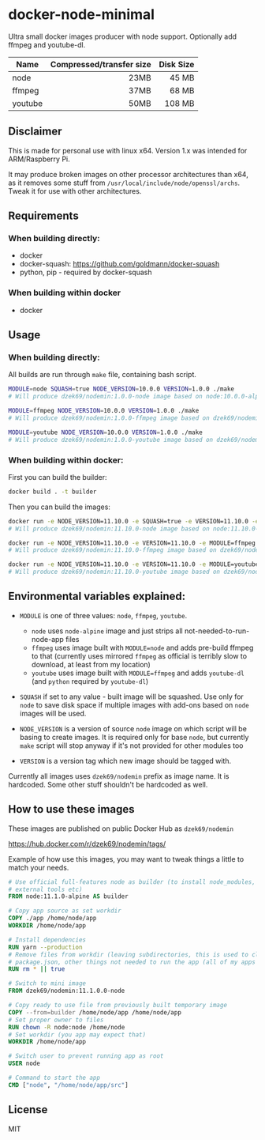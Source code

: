 # docker-node-minimal

Ultra small docker images producer with node support. Optionally add ffmpeg and youtube-dl.

| Name | Compressed/transfer size | Disk Size |
|------|--------------------------:|----------:|
| node | 23MB | 45 MB |
| ffmpeg | 37MB | 68 MB |
| youtube | 50MB | 108 MB |

## Disclaimer

This is made for personal use with linux x64.
Version 1.x was intended for ARM/Raspberry Pi.

It may produce broken images on other processor architectures than x64, as it removes some stuff from
`/usr/local/include/node/openssl/archs`. Tweak it for use with other architectures.

## Requirements

### When building directly:

- docker
- docker-squash: https://github.com/goldmann/docker-squash
- python, pip - required by docker-squash

### When building within docker

- docker

## Usage

### When building directly:

All builds are run through `make` file, containing bash script.

```bash
MODULE=node SQUASH=true NODE_VERSION=10.0.0 VERSION=1.0.0 ./make
# Will produce dzek69/nodemin:1.0.0-node image based on node:10.0.0-alpine

MODULE=ffmpeg NODE_VERSION=10.0.0 VERSION=1.0.0 ./make
# Will produce dzek69/nodemin:1.0.0-ffmpeg image based on dzek69/nodemin:1.0.0-node

MODULE=youtube NODE_VERSION=10.0.0 VERSION=1.0.0 ./make
# Will produce dzek69/nodemin:1.0.0-youtube image based on dzek69/nodemin:1.0.0-ffmpeg
```

### When building within docker:

First you can build the builder:
```bash
docker build . -t builder
```

Then you can build the images:

```bash
docker run -e NODE_VERSION=11.10.0 -e SQUASH=true -e VERSION=11.10.0 -e MODULE=node -v /var/run/docker.sock:/var/run/docker.sock -it builder ./make
# Will produce dzek69/nodemin:11.10.0-node image based on node:11.10.0-alpine

docker run -e NODE_VERSION=11.10.0 -e VERSION=11.10.0 -e MODULE=ffmpeg -v /var/run/docker.sock:/var/run/docker.sock -it builder ./make
# Will produce dzek69/nodemin:11.10.0-ffmpeg image based on dzek69/nodemin:11.10.0-node

docker run -e NODE_VERSION=11.10.0 -e VERSION=11.10.0 -e MODULE=youtube -v /var/run/docker.sock:/var/run/docker.sock -it builder ./make
# Will produce dzek69/nodemin:11.10.0-youtube image based on dzek69/nodemin:11.10.0-ffmpeg
```

## Environmental variables explained:

- `MODULE` is one of three values: `node`, `ffmpeg`, `youtube`.
    - `node` uses `node-alpine` image and just strips all not-needed-to-run-node-app files
    - `ffmpeg` uses image built with `MODULE=node` and adds pre-build ffmpeg to that (currently uses mirrored `ffmpeg`
       as official is terribly slow to download, at least from my location)
    - `youtube` uses image built with `MODULE=ffmpeg` and adds `youtube-dl` (and `python` required by `youtube-dl`)

- `SQUASH` if set to any value - built image will be squashed. Use only for `node` to save disk space if multiple
images with add-ons based on `node` images will be used.

- `NODE_VERSION` is a version of source `node` image on which script will be basing to create images. It is required
only for base `node`, but currently `make` script will stop anyway if it's not provided for other modules too

- `VERSION` is a version tag which new image should be tagged with.

Currently all images uses `dzek69/nodemin` prefix as image name. It is hardcoded. Some other stuff shouldn't be
hardcoded as well.

## How to use these images

These images are published on public Docker Hub as `dzek69/nodemin`

https://hub.docker.com/r/dzek69/nodemin/tags/

Example of how use this images, you may want to tweak things a little to match your needs.

```Dockerfile
# Use official full-features node as builder (to install node_modules, cleanup sources from unneeded stuff using
# external tools etc)
FROM node:11.1.0-alpine AS builder

# Copy app source as set workdir
COPY ./app /home/node/app
WORKDIR /home/node/app

# Install dependencies
RUN yarn --production
# Remove files from workdir (leaving subdirectories, this is used to clean all config files like .eslintrc, .gitignore,
# package.json, other things not needed to run the app (all of my apps are always in `src` directory)
RUN rm * || true

# Switch to mini image
FROM dzek69/nodemin:11.1.0.0-node

# Copy ready to use file from previously built temporary image
COPY --from=builder /home/node/app /home/node/app
# Set proper owner to files
RUN chown -R node:node /home/node
# Set workdir (you app may expect that)
WORKDIR /home/node/app

# Switch user to prevent running app as root
USER node

# Command to start the app
CMD ["node", "/home/node/app/src"]
```

## License

MIT